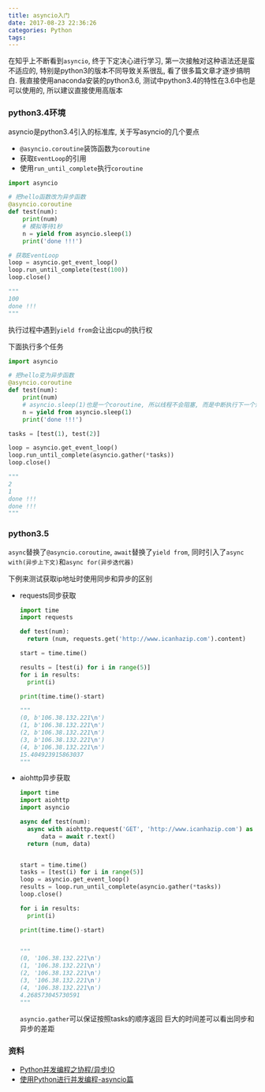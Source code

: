 ```yaml
---
title: asyncio入门
date: 2017-08-23 22:36:26
categories: Python
tags:
---
```


在知乎上不断看到`asyncio`, 终于下定决心进行学习, 第一次接触对这种语法还是蛮不适应的, 特别是python3的版本不同导致关系很乱, 看了很多篇文章才逐步搞明白. 我直接使用anaconda安装的python3.6, 测试中python3.4的特性在3.6中也是可以使用的, 所以建议直接使用高版本

### python3.4环境

asyncio是python3.4引入的标准库, 关于写asyncio的几个要点

- `@asyncio.coroutine`装饰函数为`coroutine`
- 获取`EventLoop`的引用
- 使用`run_until_complete`执行`coroutine`

```python
import asyncio

# 把hello函数改为异步函数
@asyncio.coroutine
def test(num):
	print(num)
    # 模拟等待1秒
	n = yield from asyncio.sleep(1)
	print('done !!!')

# 获取EventLoop
loop = asyncio.get_event_loop()
loop.run_until_complete(test(100))
loop.close()

"""
100
done !!!
"""
```
执行过程中遇到`yield from`会让出cpu的执行权

下面执行多个任务
```python
import asyncio

# 把hello变为异步函数
@asyncio.coroutine
def test(num):
	print(num)
    # asyncio.sleep(1)也是一个coroutine, 所以线程不会阻塞, 而是中断执行下一个消息循环, 实际应用中可以改为对应的IO任务, 如网络IO等
	n = yield from asyncio.sleep(1)
	print('done !!!')

tasks = [test(1), test(2)]

loop = asyncio.get_event_loop()
loop.run_until_complete(asyncio.gather(*tasks))
loop.close()

"""
2
1
done !!!
done !!!
"""
```



### python3.5

`async`替换了`@asyncio.coroutine`, `await`替换了`yield from`, 同时引入了`async with(异步上下文)`和`async for(异步迭代器) `

下例来测试获取ip地址时使用同步和异步的区别

- requests同步获取
  ```python
  import time
  import requests

  def test(num):
  	return (num, requests.get('http://www.icanhazip.com').content)

  start = time.time()

  results = [test(i) for i in range(5)]
  for i in results:
  	print(i)

  print(time.time()-start)

  """
  (0, b'106.38.132.221\n')
  (1, b'106.38.132.221\n')
  (2, b'106.38.132.221\n')
  (3, b'106.38.132.221\n')
  (4, b'106.38.132.221\n')
  15.404923915863037
  """
  ```
  
- aiohttp异步获取
  ```python
  import time
  import aiohttp
  import asyncio

  async def test(num):
  	async with aiohttp.request('GET', 'http://www.icanhazip.com') as r:
  		data = await r.text()
  	return (num, data)


  start = time.time()
  tasks = [test(i) for i in range(5)]
  loop = asyncio.get_event_loop()
  results = loop.run_until_complete(asyncio.gather(*tasks))
  loop.close()

  for i in results:
  	print(i)

  print(time.time()-start)


  """
  (0, '106.38.132.221\n')
  (1, '106.38.132.221\n')
  (2, '106.38.132.221\n')
  (3, '106.38.132.221\n')
  (4, '106.38.132.221\n')
  4.268573045730591
  """
  ```
  `asyncio.gather`可以保证按照tasks的顺序返回
  巨大的时间差可以看出同步和异步的差距


### 资料

- [Python并发编程之协程/异步IO](https://www.ziwenxie.site/2016/12/19/python-asyncio/)
- [使用Python进行并发编程-asyncio篇](http://www.dongwm.com/archives/%E4%BD%BF%E7%94%A8Python%E8%BF%9B%E8%A1%8C%E5%B9%B6%E5%8F%91%E7%BC%96%E7%A8%8B-asyncio%E7%AF%87/)





